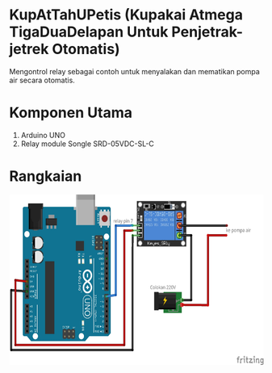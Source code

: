 # KupAtTahUPetis (Kupakai Atmega TigaDuaDelapan Untuk Penjetrak-jetrek Otomatis)
Mengontrol relay sebagai contoh untuk menyalakan dan mematikan pompa air secara otomatis.

# Komponen Utama
1. Arduino UNO
2. Relay module Songle SRD-05VDC-SL-C

# Rangkaian
<img src="https://github.com/mpratama/kupattahupetis/blob/master/susunan_komponen.jpg" alt="Tampilan App" width="600" height="338">